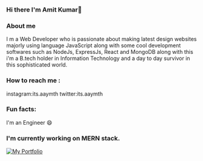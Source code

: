 ### Hi there I'm Amit Kumar👋

<!--
**itsaamyth/itsaamyth** is a ✨ _special_ ✨ repository because its `README.md` (this file) appears on your GitHub profile.

Here are some ideas to get you started:

- 🔭 I’m currently working on ...
- 🌱 I’m currently learning ...
- 👯 I’m looking to collaborate on ...
- 🤔 I’m looking for help with ...
- 💬 Ask me about ...
- 📫 How to reach me: ...
- 😄 Pronouns: ...
- ⚡ Fun fact: ...
-->
### About me
I m a Web Developer who is passionate about making latest design websites majorly using language JavaScript along with some cool development softwares such as NodeJs, ExpressJs, React and MongoDB along with this i'm a B.tech holder in Information Technology and a day to day survivor in this sophisticated world.

### How to reach me :
instagram:its.aaymth 
twitter:its.aaymth

### Fun facts:
I'm an Engineer 😄

### I'm currently working on MERN stack.

[![My Portfolio](https://media.giphy.com/media/Xd7ngMQTF3NyGBKRDO/giphy.gif)](https://media.giphy.com/media/Xd7ngMQTF3NyGBKRDO/giphy.gif)


